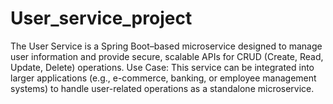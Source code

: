 # User_service_project
The User Service is a Spring Boot–based microservice designed to manage user information and provide secure, scalable APIs for CRUD (Create, Read, Update, Delete) operations.
Use Case:
This service can be integrated into larger applications (e.g., e-commerce, banking, or employee management systems) to handle user-related operations as a standalone microservice.
